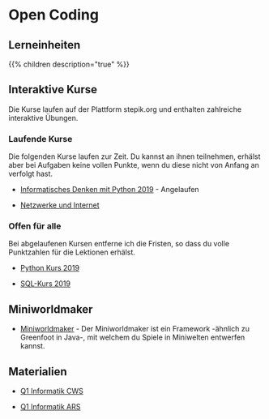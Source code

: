 # Open Coding


## Lerneinheiten

{{% children description="true"   %}}

## Interaktive Kurse

Die Kurse laufen auf der Plattform stepik.org und enthalten zahlreiche interaktive Übungen.

### Laufende Kurse

Die folgenden Kurse laufen zur Zeit. Du kannst an ihnen teilnehmen, erhälst aber bei Aufgaben keine vollen Punkte, wenn du diese nicht von Anfang an verfolgt hast.

  * [Informatisches Denken mit Python 2019](https://stepik.org/course/56916/) - Angelaufen

  * [Netzwerke und Internet](https://stepik.org/course/56957/) 

### Offen für alle

Bei abgelaufenen Kursen entferne ich die Fristen, so dass du volle Punktzahlen für die Lektionen erhälst.
  
  * [Python Kurs 2019](https://stepik.org/course/50976/) 

  * [SQL-Kurs 2019](https://stepik.org/course/51161/syllabus) 


## Miniworldmaker

  * [Miniworldmaker](https://miniworldmaker.de) - Der Miniworldmaker ist ein Framework -ähnlich zu Greenfoot in Java-, mit welchem du Spiele in Miniwelten entwerfen kannst.

## Materialien

  * [Q1 Informatik CWS](https://cws-usingen.next-cloud.org/index.php/s/NJTMno7rBmwSAYY)

  * [Q1 Informatik ARS](https://cws-usingen.next-cloud.org/index.php/s/s95yY6cFWs3sNFb)